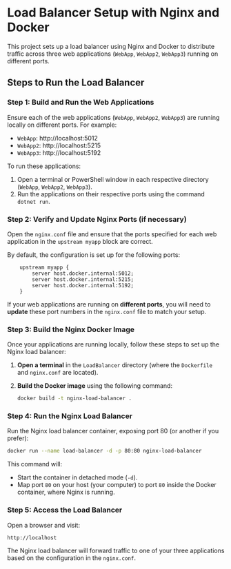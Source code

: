 # Load Balancer Setup with Nginx and Docker

This project sets up a load balancer using Nginx and Docker to distribute traffic across three web applications (`WebApp`, `WebApp2`, `WebApp3`) running on different ports.

## Steps to Run the Load Balancer

### Step 1: Build and Run the Web Applications

Ensure each of the web applications (`WebApp`, `WebApp2`, `WebApp3`) are running locally on different ports. For example:
- `WebApp`: http://localhost:5012
- `WebApp2`: http://localhost:5215
- `WebApp3`: http://localhost:5192

To run these applications:
1. Open a terminal or PowerShell window in each respective directory (`WebApp`, `WebApp2`, `WebApp3`).
2. Run the applications on their respective ports using the command `dotnet run`.

### Step 2: Verify and Update Nginx Ports (if necessary)

Open the `nginx.conf` file and ensure that the ports specified for each web application in the `upstream myapp` block are correct.

By default, the configuration is set up for the following ports:
```nginx
    upstream myapp {
        server host.docker.internal:5012;
        server host.docker.internal:5215;
        server host.docker.internal:5192;
    }
```

If your web applications are running on **different ports**, you will need to **update** these port numbers in the `nginx.conf` file to match your setup.

### Step 3: Build the Nginx Docker Image

Once your applications are running locally, follow these steps to set up the Nginx load balancer:

1. **Open a terminal** in the `LoadBalancer` directory (where the `Dockerfile` and `nginx.conf` are located).
   
2. **Build the Docker image** using the following command:
   ```bash
   docker build -t nginx-load-balancer .
   ```

### Step 4: Run the Nginx Load Balancer

Run the Nginx load balancer container, exposing port 80 (or another if you prefer):
```bash
docker run --name load-balancer -d -p 80:80 nginx-load-balancer
```

This command will:
- Start the container in detached mode (`-d`).
- Map port `80` on your host (your computer) to port `80` inside the Docker container, where Nginx is running.

### Step 5: Access the Load Balancer

Open a browser and visit:
```plain
http://localhost
```

The Nginx load balancer will forward traffic to one of your three applications based on the configuration in the `nginx.conf`.